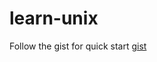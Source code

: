 # learn-unix

Follow the gist for quick start [gist](https://gist.github.com/utkaln/5170df3ea908c094b8352a0217cb4475) 

